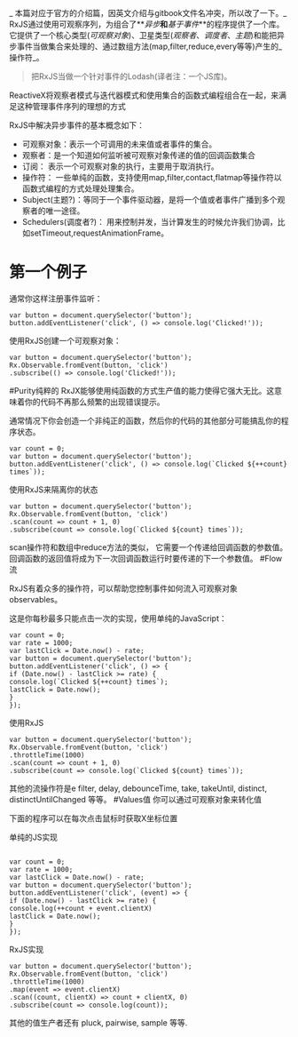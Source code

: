 _本篇对应于官方的介绍篇，因英文介绍与gitbook文件名冲突，所以改了一下。_
RxJS通过使用可观察序列，为组合了**_异步_**和**_基于事件_**的程序提供了一个库。它提供了一个核心类型(_可观察对象_)、卫星类型(_观察者_、_调度者_、_主题_)和能把异步事件当做集合来处理的、通过数组方法(map,filter,reduce,every等等)产生的_操作符_。
>把RxJS当做一个针对事件的Lodash(译者注：一个JS库)。

ReactiveX将观察者模式与迭代器模式和使用集合的函数式编程组合在一起，来满足这种管理事件序列的理想的方式

RxJS中解决异步事件的基本概念如下：
* 可观察对象：表示一个可调用的未来值或者事件的集合。
* 观察者：是一个知道如何监听被可观察对象传递的值的回调函数集合
* 订阅： 表示一个可观察对象的执行，主要用于取消执行。
* 操作符： 一些单纯的函数，支持使用map,filter,contact,flatmap等操作符以函数式编程的方式处理处理集合。
* Subject(主题?)：等同于一个事件驱动器，是将一个值或者事件广播到多个观察者的唯一途径。
* Schedulers(调度者?)： 用来控制并发，当计算发生的时候允许我们协调，比如setTimeout,requestAnimationFrame。


# 第一个例子
通常你这样注册事件监听：

```
var button = document.querySelector('button');
button.addEventListener('click', () => console.log('Clicked!'));
```
使用RxJS创建一个可观察对象：
```
var button = document.querySelector('button');
Rx.Observable.fromEvent(button, 'click')
.subscribe(() => console.log('Clicked!'));
```

#Purity纯粹的
RxJX能够使用纯函数的方式生产值的能力使得它强大无比。这意味着你的代码不再那么频繁的出现错误提示。

通常情况下你会创造一个非纯正的函数，然后你的代码的其他部分可能搞乱你的程序状态。
```
var count = 0;
var button = document.querySelector('button');
button.addEventListener('click', () => console.log(`Clicked ${++count} times`));
```
使用RxJS来隔离你的状态

```
var button = document.querySelector('button');
Rx.Observable.fromEvent(button, 'click')
.scan(count => count + 1, 0)
.subscribe(count => console.log(`Clicked ${count} times`));

```
scan操作符和数组中reduce方法的类似， 它需要一个传递给回调函数的参数值。 回调函数的返回值将成为下一次回调函数运行时要传递的下一个参数值。
#Flow 流

RxJS有着众多的操作符，可以帮助您控制事件如何流入可观察对象observables。


这是你每秒最多只能点击一次的实现，使用单纯的JavaScript：


```
var count = 0;
var rate = 1000;
var lastClick = Date.now() - rate;
var button = document.querySelector('button');
button.addEventListener('click', () => {
if (Date.now() - lastClick >= rate) {
console.log(`Clicked ${++count} times`);
lastClick = Date.now();
}
});

```
使用RxJS


```
var button = document.querySelector('button');
Rx.Observable.fromEvent(button, 'click')
.throttleTime(1000)
.scan(count => count + 1, 0)
.subscribe(count => console.log(`Clicked ${count} times`));
```

其他的流操作符是e filter, delay, debounceTime, take, takeUntil, distinct, distinctUntilChanged 等等。
#Values值
你可以通过可观察对象来转化值

下面的程序可以在每次点击鼠标时获取X坐标位置

单纯的JS实现



```

var count = 0;
var rate = 1000;
var lastClick = Date.now() - rate;
var button = document.querySelector('button');
button.addEventListener('click', (event) => {
if (Date.now() - lastClick >= rate) {
console.log(++count + event.clientX)
lastClick = Date.now();
}
});
```

RxJS实现

```
var button = document.querySelector('button');
Rx.Observable.fromEvent(button, 'click')
.throttleTime(1000)
.map(event => event.clientX)
.scan((count, clientX) => count + clientX, 0)
.subscribe(count => console.log(count));
```
其他的值生产者还有 pluck, pairwise, sample 等等.













